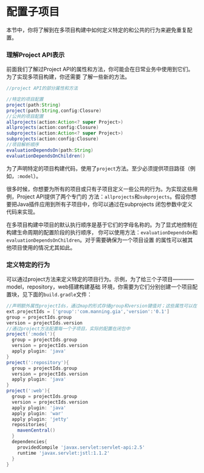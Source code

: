 配置子项目
=========================
本节中，你将了解到在多项目构建中如何定义特定的和公共的行为来避免重复配置。

### 理解Project API表示
前面我们了解过Project API的属性和方法，你可能会在日常业务中使用到它们。为了实现多项目构建，你还需要
了解一些新的方法。
```groovy
//project API的部分属性和方法

//特定的项目配置
project(path:String)
project(path:String,config:Closure)
//公共的项目配置
allprojects(action:Action<? super Project>)
allprojects(action:config:Closure)
subprojects(action:Action<? super Project>)
subprojects(action:config:Closure)
//项目解析顺序
evaluationDependsOn(path:String)
evaluationDependsOnChildren()
```
为了声明特定的项目构建代码，使用了`project`方法。至少必须提供项目路径（例如，`:model`）。

很多时候，你想要为所有的项目或只有子项目定义一些公共的行为。为实现这些用例，Project API提供了两个专门的
方法：`allprojects`和`subprojects`。假设你想要把Java插件应用到所有子项目中，你可以通过在subprojects
闭包参数中定义代码来实现。

在多项目构建中项目的默认执行顺序是基于它们的字母名称的。为了显式地控制在构建生命周期的配置阶段的执行顺序，
你可以使用方法：`evaluationDependsOn`和`evaluationDependsOnChildren`。对于需要确保为一个项目设置
的属性可以被其他项目使用的情况尤其如此。

### 定义特定的行为
可以通过project方法来定义特定的项目行为。示例，为了给三个子项目————model，repository，web搭建构建基础
环境，你需要为它们分别创建一个项目配置块，见下面的`build.gradle`文件：
```gradle
//声明额外属性projectIds，通过map的形式存储group和version键值对；这些属性可以在子项目中使用
ext.projectIds = ['group':'com.manning.gia','version':'0.1']
group = projectIds.group
version = projectIds.version
//通过project方法配置每一个子项目，实际的配置在闭包中
project(':model'){
  group = projectIds.group
  version = projectIds.version
  apply plugin: 'java'
}
project(':repository'){
  group = projectIds.group
  version = projectIds.version
  apply plugin: 'java'
}
project(':web'){
  group = projectIds.group
  version = projectIds.version
  apply plugin: 'java'
  apply plugin: 'war'
  apply plugin: 'jetty'
  repositories{
    mavenCentral()
  }
  dependencies{
    providedCompile 'javax.servlet:servlet-api:2.5'
    runtime 'javax.servlet:jstl:1.1.2'
  }
}
```
